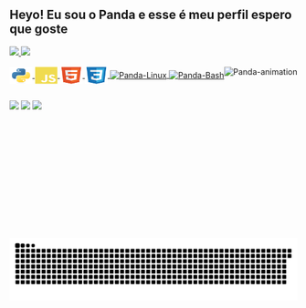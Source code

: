 ## Heyo! Eu sou o Panda e esse é meu perfil espero que goste 
 <div>
  <a href="https://github.com/panda12332145">
  <img height="160em" src="https://github-readme-stats.vercel.app/api?username=panda12332145&show_icons=true&theme=dracula&include_all_commits=true&count_private=true"/>
  <img height="160em" src="https://github-readme-stats.vercel.app/api/top-langs/?username=panda12332145&layout=compact&langs_count=7&theme=dracula"/>
</div>
<div style="display: inline_block"><br>
  <img align="center" alt="Panda-Python" height="30" width="40" src="https://raw.githubusercontent.com/devicons/devicon/master/icons/python/python-original.svg">
  <img align="center" alt="Panda-Js" height="30" width="40" src="https://raw.githubusercontent.com/devicons/devicon/master/icons/javascript/javascript-plain.svg">
  <img align="center" alt="Panda-HTML" height="30" width="40" src="https://raw.githubusercontent.com/devicons/devicon/master/icons/html5/html5-original.svg">
  <img align="center" alt="Panda-CSS" height="30" width="40" src="https://raw.githubusercontent.com/devicons/devicon/master/icons/css3/css3-original.svg">
  <img align="center" alt="Panda-Linux" height="30" width="40" src="https://cdn.jsdelivr.net/gh/devicons/devicon/icons/linux/linux-original.svg">
  <img align="center" alt="Panda-Bash" height="30" width="40" src="https://cdn.jsdelivr.net/gh/devicons/devicon/icons/bash/bash-original.svg">
  <img height="300em" align="right" alt="Panda-animation" src="https://cdn.discordapp.com/attachments/718787284974960663/883432416574857226/Github7.gif">
</div>
  
  ##


<div> 
  <a href="https://www.instagram.com/01pandal10" target="_blank"><img src="https://img.shields.io/badge/-Instagram-%23E4405F?style=for-the-badge&logo=instagram&logoColor=white" target="_blank"></a>
 <a href="https://discord.gg/p" target="_blank"><img src="https://img.shields.io/badge/Discord-7289DA?style=for-the-badge&logo=discord&logoColor=white" target="_blank"></a> 
 <a href="https://twitter.com/Panda1233212?s=09" target="_blank"><img src="https://img.shields.io/badge/Twitter-1DA1F2?style=for-the-badge&logo=twitter&logoColor=white" target="_blank"></a>
  
  ![Snake animation](https://github.com/panda12332145/panda12332145/blob/output/github-contribution-grid-snake.svg)
 
</div>
